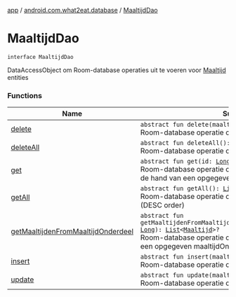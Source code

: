 [app](../../index.md) / [android.com.what2eat.database](../index.md) / [MaaltijdDao](./index.md)

# MaaltijdDao

`interface MaaltijdDao`

DataAccessObject om Room-database operaties uit te voeren voor [Maaltijd](../../android.com.what2eat.model/-maaltijd/index.md) entities

### Functions

| Name | Summary |
|---|---|
| [delete](delete.md) | `abstract fun delete(maaltijd: `[`Maaltijd`](../../android.com.what2eat.model/-maaltijd/index.md)`): `[`Unit`](https://kotlinlang.org/api/latest/jvm/stdlib/kotlin/-unit/index.html)<br>Room-database operatie om een [Maaltijd](../../android.com.what2eat.model/-maaltijd/index.md) te verwijderen |
| [deleteAll](delete-all.md) | `abstract fun deleteAll(): `[`Unit`](https://kotlinlang.org/api/latest/jvm/stdlib/kotlin/-unit/index.html)<br>Room-database operatie om alle [Maaltijd](../../android.com.what2eat.model/-maaltijd/index.md) te verwijderen |
| [get](get.md) | `abstract fun get(id: `[`Long`](https://kotlinlang.org/api/latest/jvm/stdlib/kotlin/-long/index.html)`): `[`Maaltijd`](../../android.com.what2eat.model/-maaltijd/index.md)`?`<br>Room-database operatie om een [Maaltijd](../../android.com.what2eat.model/-maaltijd/index.md) op te halen aan de hand van een opgegeven id |
| [getAll](get-all.md) | `abstract fun getAll(): `[`List`](https://kotlinlang.org/api/latest/jvm/stdlib/kotlin.collections/-list/index.html)`<`[`Maaltijd`](../../android.com.what2eat.model/-maaltijd/index.md)`>?`<br>Room-database operatie om alle [Maaltijd](../../android.com.what2eat.model/-maaltijd/index.md) op te halen (DESC order) |
| [getMaaltijdenFromMaaltijdOnderdeel](get-maaltijden-from-maaltijd-onderdeel.md) | `abstract fun getMaaltijdenFromMaaltijdOnderdeel(maaltijdOnderdeelId: `[`Long`](https://kotlinlang.org/api/latest/jvm/stdlib/kotlin/-long/index.html)`): `[`List`](https://kotlinlang.org/api/latest/jvm/stdlib/kotlin.collections/-list/index.html)`<`[`Maaltijd`](../../android.com.what2eat.model/-maaltijd/index.md)`>?`<br>Room-database operatie om alle [Maaltijd](../../android.com.what2eat.model/-maaltijd/index.md) op te halen die een opgegeven maaltijdOnderdeel bevat |
| [insert](insert.md) | `abstract fun insert(maaltijd: `[`Maaltijd`](../../android.com.what2eat.model/-maaltijd/index.md)`): `[`Long`](https://kotlinlang.org/api/latest/jvm/stdlib/kotlin/-long/index.html)<br>Room-database operatie om een [Maaltijd](../../android.com.what2eat.model/-maaltijd/index.md) toe te voegen |
| [update](update.md) | `abstract fun update(maaltijd: `[`Maaltijd`](../../android.com.what2eat.model/-maaltijd/index.md)`): `[`Unit`](https://kotlinlang.org/api/latest/jvm/stdlib/kotlin/-unit/index.html)<br>Room-database operatie om een [Maaltijd](../../android.com.what2eat.model/-maaltijd/index.md) aan te passen |
